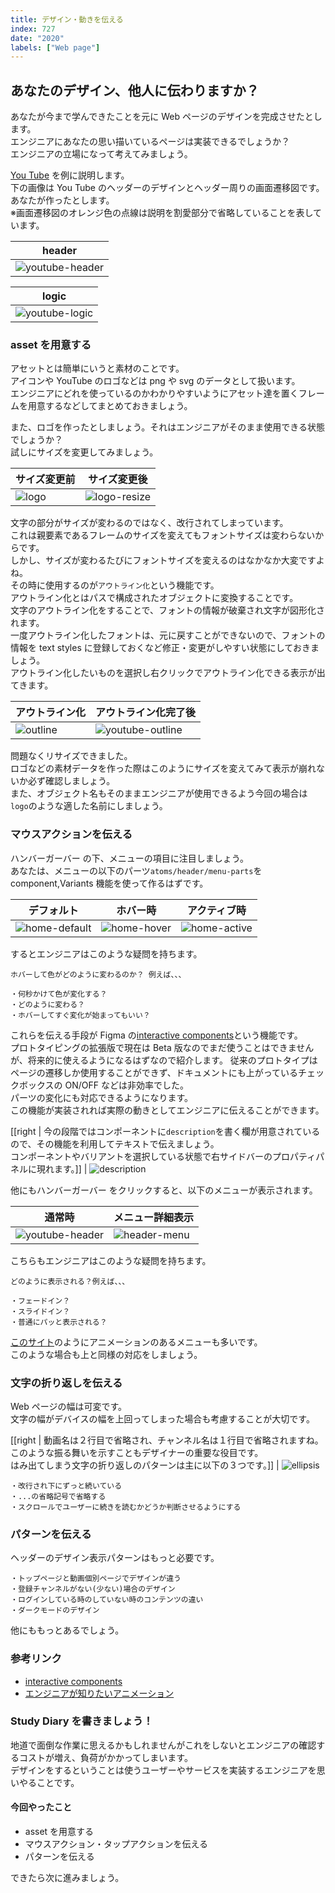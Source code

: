 ```yaml
---
title: デザイン・動きを伝える
index: 727
date: "2020"
labels: ["Web page"]
---
```


## あなたのデザイン、他人に伝わりますか？

あなたが今まで学んできたことを元に Web ページのデザインを完成させたとします。  
エンジニアにあなたの思い描いているページは実装できるでしょうか？  
エンジニアの立場になって考えてみましょう。

[You Tube](https://www.youtube.com/) を例に説明します。  
下の画像は You Tube のヘッダーのデザインとヘッダー周りの画面遷移図です。  
あなたが作ったとします。  
※画面遷移図のオレンジ色の点線は説明を割愛部分で省略していることを表しています。

| header                                      |
| ------------------------------------------- |
| ![youtube-header](./img/youtube-header.png) |

| logic                                     |
| ----------------------------------------- |
| ![youtube-logic](./img/youtube-logic.png) |

### asset を用意する

アセットとは簡単にいうと素材のことです。  
アイコンや YouTube のロゴなどは png や svg のデータとして扱います。  
エンジニアにどれを使っているのかわかりやすいようにアセット達を置くフレームを用意するなどしてまとめておきましょう。

また、ロゴを作ったとしましょう。それはエンジニアがそのまま使用できる状態でしょうか？  
試しにサイズを変更してみましょう。

| サイズ変更前            | サイズ変更後                          |
| ----------------------- | ------------------------------------- |
| ![logo](./img/logo.png) | ![logo-resize](./img/logo-resize.png) |

文字の部分がサイズが変わるのではなく、改行されてしまっています。  
これは親要素であるフレームのサイズを変えてもフォントサイズは変わらないからです。  
しかし、サイズが変わるたびにフォントサイズを変えるのはなかなか大変ですよね。  
その時に使用するのが`アウトライン化`という機能です。  
アウトライン化とはパスで構成されたオブジェクトに変換することです。  
文字のアウトライン化をすることで、フォントの情報が破棄され文字が図形化されます。  
一度アウトライン化したフォントは、元に戻すことができないので、フォントの情報を text styles に登録しておくなど修正・変更がしやすい状態にしておきましょう。  
アウトライン化したいものを選択し右クリックでアウトライン化できる表示が出てきます。

| アウトライン化                | アウトライン化完了後                          |
| ----------------------------- | --------------------------------------------- |
| ![outline](./img/outline.png) | ![youtube-outline](./img/youtube-outline.png) |

問題なくリサイズできました。  
ロゴなどの素材データを作った際はこのようにサイズを変えてみて表示が崩れないか必ず確認しましょう。  
また、オブジェクト名もそのままエンジニアが使用できるよう今回の場合は`logo`のような適した名前にしましょう。

### マウスアクションを伝える

ハンバーガーバー の下、メニューの項目に注目しましょう。  
あなたは、メニューの以下のパーツ`atoms/header/menu-parts`を component,Variants 機能を使って作るはずです。

| デフォルト                              | ホバー時                            | アクティブ時                          |
| --------------------------------------- | ----------------------------------- | ------------------------------------- |
| ![home-default](./img/home-default.png) | ![home-hover](./img/home-hover.png) | ![home-active](./img/home-active.png) |

するとエンジニアはこのような疑問を持ちます。

```
ホバーして色がどのように変わるのか？ 例えば、、、

・何秒かけて色が変化する？
・どのように変わる？
・ホバーしてすぐ変化が始まってもいい？
```

これらを伝える手段が Figma の[interactive components](https://help.figma.com/hc/en-us/articles/360061175334-Create-interactive-components-with-variants)という機能です。  
プロトタイピングの拡張版で現在は Beta 版なのでまだ使うことはできませんが、将来的に使えるようになるはずなので紹介します。
従来のプロトタイプはページの遷移しか使用することができず、ドキュメントにも上がっているチェックボックスの ON/OFF などは非効率でした。  
パーツの変化にも対応できるようになります。  
この機能が実装されれば実際の動きとしてエンジニアに伝えることができます。

[[right | 今の段階ではコンポーネントに`description`を書く欄が用意されているので、その機能を利用してテキストで伝えましょう。<br/>コンポーネントやバリアントを選択している状態で右サイドバーのプロパティパネルに現れます。]]
| ![description](./img/description.png)

他にもハンバーガーバー をクリックすると、以下のメニューが表示されます。

| 通常時                                      | メニュー詳細表示                      |
| ------------------------------------------- | ------------------------------------- |
| ![youtube-header](./img/youtube-header.png) | ![header-menu](./img/header-menu.png) |

こちらもエンジニアはこのような疑問を持ちます。

```
どのように表示される？例えば、、、

・フェードイン？
・スライドイン？
・普通にパッと表示される？
```

[このサイト](https://play-asset.com/)のようにアニメーションのあるメニューも多いです。  
このような場合も上と同様の対応をしましょう。

### 文字の折り返しを伝える

Web ページの幅は可変です。  
文字の幅がデバイスの幅を上回ってしまった場合も考慮することが大切です。

[[right | 動画名は２行目で省略され、チャンネル名は１行目で省略されますね。<br/>このような振る舞いを示すこともデザイナーの重要な役目です。<br/>はみ出てしまう文字の折り返しのパターンは主に以下の３つです。]]
| ![ellipsis](./img/ellipsis.png)

```
・改行され下にずっと続いている
・...の省略記号で省略する
・スクロールでユーザーに続きを読むかどうか判断させるようにする
```

### パターンを伝える

ヘッダーのデザイン表示パターンはもっと必要です。

```
・トップページと動画個別ページでデザインが違う
・登録チャンネルがない(少ない)場合のデザイン
・ログインしている時のしていない時のコンテンツの違い
・ダークモードのデザイン
```

他にももっとあるでしょう。

### 参考リンク

- [interactive components](https://help.figma.com/hc/en-us/articles/360061175334-Create-interactive-components-with-variants)
- [エンジニアが知りたいアニメーション](https://qiita.com/7968/items/812d6a21fc4dd9ae9c75)

### Study Diary を書きましょう！

地道で面倒な作業に思えるかもしれませんがこれをしないとエンジニアの確認するコストが増え、負荷がかかってしまいます。  
デザインをするということは使うユーザーやサービスを実装するエンジニアを思いやることです。

#### 今回やったこと

- asset を用意する
- マウスアクション・タップアクションを伝える
- パターンを伝える

できたら次に進みましょう。
